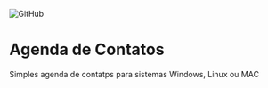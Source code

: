 ![GitHub](https://img.shields.io/github/license/gabpereiraa/agenda?style=for-the-badge)
# Agenda de Contatos
Simples agenda de contatps para sistemas Windows, Linux ou MAC
